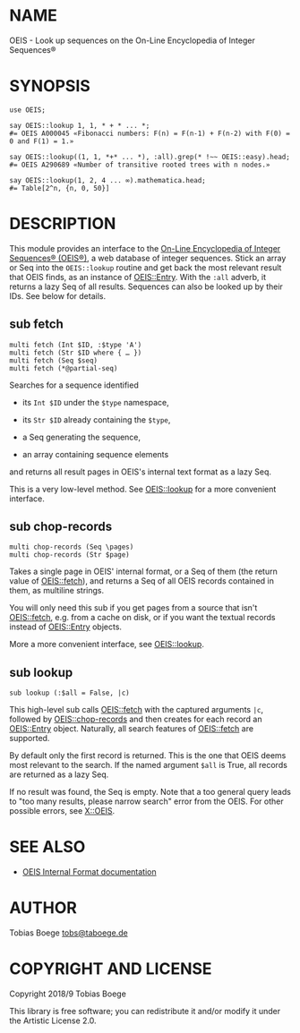 NAME
====

OEIS - Look up sequences on the On-Line Encyclopedia of Integer Sequences®

SYNOPSIS
========

``` perl6
use OEIS;

say OEIS::lookup 1, 1, * + * ... *;
#= OEIS A000045 «Fibonacci numbers: F(n) = F(n-1) + F(n-2) with F(0) = 0 and F(1) = 1.»

say OEIS::lookup((1, 1, *+* ... *), :all).grep(* !~~ OEIS::easy).head;
#= OEIS A290689 «Number of transitive rooted trees with n nodes.»

say OEIS::lookup(1, 2, 4 ... ∞).mathematica.head;
#= Table[2^n, {n, 0, 50}]
```

DESCRIPTION
===========

This module provides an interface to the [On-Line Encyclopedia of Integer Sequences® (OEIS®)](https://oeis.org), a web database of integer sequences. Stick an array or Seq into the `OEIS::lookup` routine and get back the most relevant result that OEIS finds, as an instance of [OEIS::Entry](OEIS::Entry). With the `:all` adverb, it returns a lazy Seq of all results. Sequences can also be looked up by their IDs. See below for details.

sub fetch
---------

``` perl6
multi fetch (Int $ID, :$type 'A')
multi fetch (Str $ID where { … })
multi fetch (Seq $seq)
multi fetch (*@partial-seq)
```

Searches for a sequence identified

  * its `Int $ID` under the `$type` namespace,

  * its `Str $ID` already containing the `$type`,

  * a Seq generating the sequence,

  * an array containing sequence elements

and returns all result pages in OEIS's internal text format as a lazy Seq.

This is a very low-level method. See [OEIS::lookup](OEIS::lookup) for a more convenient interface.

sub chop-records
----------------

``` perl6
multi chop-records (Seq \pages)
multi chop-records (Str $page)
```

Takes a single page in OEIS' internal format, or a Seq of them (the return value of [OEIS::fetch](OEIS::fetch)), and returns a Seq of all OEIS records contained in them, as multiline strings.

You will only need this sub if you get pages from a source that isn't [OEIS::fetch](OEIS::fetch), e.g. from a cache on disk, or if you want the textual records instead of [OEIS::Entry](OEIS::Entry) objects.

More a more convenient interface, see [OEIS::lookup](OEIS::lookup).

sub lookup
----------

``` perl6
sub lookup (:$all = False, |c)
```

This high-level sub calls [OEIS::fetch](OEIS::fetch) with the captured arguments `|c`, followed by [OEIS::chop-records](OEIS::chop-records) and then creates for each record an [OEIS::Entry](OEIS::Entry) object. Naturally, all search features of [OEIS::fetch](OEIS::fetch) are supported.

By default only the first record is returned. This is the one that OEIS deems most relevant to the search. If the named argument `$all` is True, all records are returned as a lazy Seq.

If no result was found, the Seq is empty. Note that a too general query leads to "too many results, please narrow search" error from the OEIS. For other possible errors, see [X::OEIS](X::OEIS).

SEE ALSO
========

- [OEIS Internal Format documentation](https://oeis.org/eishelp1.html)

AUTHOR
======

Tobias Boege <tobs@taboege.de>

COPYRIGHT AND LICENSE
=====================

Copyright 2018/9 Tobias Boege

This library is free software; you can redistribute it and/or modify it under the Artistic License 2.0.
